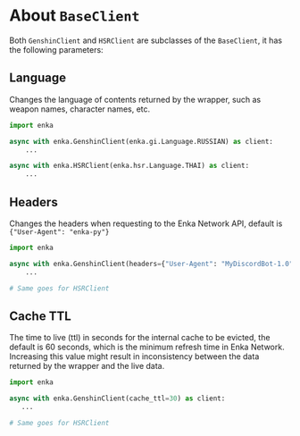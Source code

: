 # About `BaseClient`
Both `GenshinClient` and `HSRClient` are subclasses of the `BaseClient`, it has the following parameters:

## Language
Changes the language of contents returned by the wrapper, such as weapon names, character names, etc.
```py
import enka

async with enka.GenshinClient(enka.gi.Language.RUSSIAN) as client:
    ...

async with enka.HSRClient(enka.hsr.Language.THAI) as client:
    ...
```

## Headers
Changes the headers when requesting to the Enka Network API, default is `{"User-Agent": "enka-py"}`
```py
import enka

async with enka.GenshinClient(headers={"User-Agent": "MyDiscordBot-1.0"}) as client:
    ...

# Same goes for HSRClient
```

## Cache TTL
The time to live (ttl) in seconds for the internal cache to be evicted, the default is 60 seconds, which is the minimum refresh time in Enka Network. Increasing this value might result in inconsistency between the data returned by the wrapper and the live data.
```py
import enka

async with enka.GenshinClient(cache_ttl=30) as client:
   ...

# Same goes for HSRClient
```